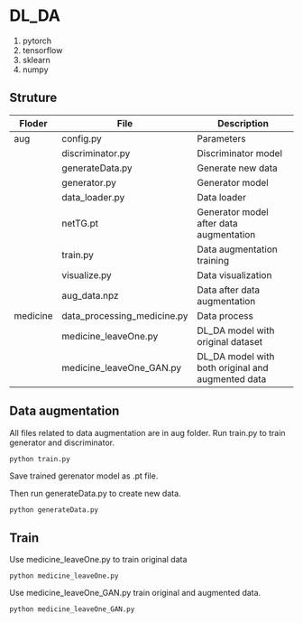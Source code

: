 # DL_DA



1. pytorch
2. tensorflow
3. sklearn
4. numpy

## Struture

| Floder   | File                     | Description                                |
| -------- | --------------------------- | ------------------------------------ |
| aug      | config.py                   | Parameters                   |
|          | discriminator.py            | Discriminator model                           |
|          | generateData.py             | Generate new data                         |
|          | generator.py                | Generator model                          |
|          | data_loader.py              | Data loader                 |
|          | netTG.pt                    | Generator model after data augmentation      |
|          | train.py                    | Data augmentation training                    |
|          | visualize.py                | Data visualization  |
|          | aug_data.npz                | Data after data augmentation                         |
| medicine | data_processing_medicine.py | Data process       |
|          | medicine_leaveOne.py        | DL_DA model with original dataset  |
|          | medicine_leaveOne_GAN.py    | DL_DA model with both original and augmented data |

## Data augmentation

All files related to data augmentation are in aug folder. Run train.py to train generator and discriminator.

```python
python train.py
```

Save trained gerenator model as .pt file.

Then run generateData.py to create new data.

~~~
python generateData.py
~~~

## Train

Use medicine_leaveOne.py to train original data

```
python medicine_leaveOne.py
```

Use medicine_leaveOne_GAN.py train original and augmented data.

~~~
python medicine_leaveOne_GAN.py
~~~

